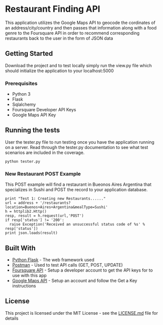 # Restaurant Finding API

This application utilizes the Google Maps API to geocode the cordinates of an address/city/country and then passes that information along with a food genre to the Foursquare API in order to recommend corresponding restaurants back to the user in the form of JSON data

## Getting Started

Download the project and to test locally simply run the view.py file which should initialize the application to your localhost:5000

### Prerequisites

* Python 3
* Flask
* Sqlalchemy
* Foursquare Developer API Keys
* Google Maps API Key

## Running the tests

User the tester.py file to run testing once you have the application running on a server. Read through the tester.py documentation to see what test scenarios are included in the coverage.

```
python tester.py
```

### New Restaurant POST Example

This POST example will find a restaurant in Bueonos Aires Argentina that specializes in Sushi and POST the record to your application database.

```
print "Test 1: Creating new Restaurants......"
url = address + '/restaurants?location=Buenos+Aires+Argentina&mealType=Sushi'
h = httplib2.Http()
resp, result = h.request(url,'POST')
if resp['status'] != '200':
  raise Exception('Received an unsuccessful status code of %s' % resp['status'])
print json.loads(result)
```

## Built With

* [Python Flask](http://flask.pocoo.org/) - The web framework used
* [Postman](https://www.getpostman.com/) - Used to test API calls (GET, POST, UPDATE)
* [Foursquare API](https://developer.foursquare.com/) - Setup a developer account to get the API keys for to use with this app
* [Google Maps API](https://developers.google.com/maps/documentation/geocoding/intro) - Setup an account and follow the Get a Key instructions

## License

This project is licensed under the MIT License - see the [LICENSE.md](LICENSE.md) file for details
